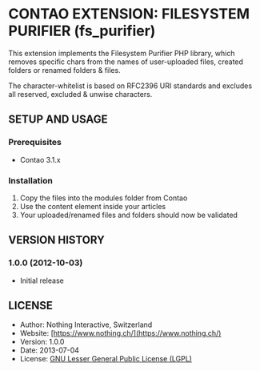 # CONTAO EXTENSION: FILESYSTEM PURIFIER (fs_purifier)
This extension implements the Filesystem Purifier PHP library, which removes specific chars from the names of user-uploaded files, created folders or renamed folders & files.

The character-whitelist is based on RFC2396 URI standards and excludes all reserved, excluded & unwise characters.

## SETUP AND USAGE
### Prerequisites
 * Contao 3.1.x

### Installation
1. Copy the files into the modules folder from Contao
2. Use the content element inside your articles
3. Your uploaded/renamed files and folders should now be validated

## VERSION HISTORY

### 1.0.0 (2012-10-03)
 * Initial release

## LICENSE
* Author:		Nothing Interactive, Switzerland
* Website: 		[https://www.nothing.ch/](https://www.nothing.ch/)
* Version: 		1.0.0
* Date: 		2013-07-04
* License: 		[GNU Lesser General Public License (LGPL)](http://www.gnu.org/licenses/lgpl.html)